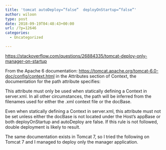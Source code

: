 ```yaml
---
title: 'tomcat autoDeploy=”false”  deployOnStartup=”false”'
author: wiloon
type: post
date: 2018-09-19T04:48:43+00:00
url: /?p=12646
categories:
  - Uncategorized

---
```

https://stackoverflow.com/questions/26884335/tomcat-deploy-only-manager-on-startup

From the Apache 6 documentation: https://tomcat.apache.org/tomcat-6.0-doc/config/context.html in the Attributes section of Context, the documentation for the path attribute specifies:

This attribute must only be used when statically defining a Context in server.xml. In all other circumstances, the path will be inferred from the filenames used for either the .xml context file or the docBase.

Even when statically defining a Context in server.xml, this attribute must not be set unless either the docBase is not located under the Host&#8217;s appBase or both deployOnStartup and autoDeploy are false. If this rule is not followed, double deployment is likely to result.

The same documentation exists in Tomcat 7, so I tried the following on Tomcat 7 and I managed to deploy only the manager application.

<Host appBase="webapps" autoDeploy="false" deployOnStartup="false" name="localhost" unpackWARs="true">
          
<Context docBase="manager" path="/manager" antiResourceLocking="false" privileged="true" />
  
</Host>